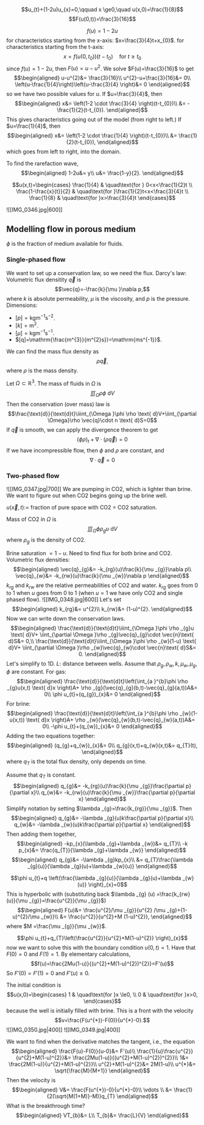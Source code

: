 $$u_{t}+(1-2u)u_{x}=0,\qquad x \ge0,\quad u(x,0)=\frac{1}{8}$$
$$F(u(0,t))=\frac{3}{16}$$

$$f(u)=1-2u$$
for characteristics starting from the x-axis: $x=\frac{3}{4}t+x_{0}$.
for characteristics starting from the t-axis: 
$$x=f(u(0,t_{0}))(t-t_{0})\quad\text{for }t \ge t_{0}$$
since $f(u)=1-2u$, then $F(u)=u-u^{2}$. We solve $F(u)=\frac{3}{16}$ to get
$$\begin{aligned}
u-u^{2}&= \frac{3}{16}\\
u^{2}-u+\frac{3}{16}&= 0\\
\left(u-\frac{1}{4}\right)\left(u-\frac{3}{4} \right)&= 0
\end{aligned}$$
so we have two possible values for $u$. 
If $u=\frac{3}{4}$, then 
$$\begin{aligned}
x&= \left(1-2 \cdot \frac{3}{4} \right)(t-t_{0})\\
&= -\frac{1}{2}(t-t_{0}).
\end{aligned}$$
This gives characteristics going out of the model (from right to left.)
If $u=\frac{1}{4}$, then
$$\begin{aligned}
x&= \left(1-2 \cdot \frac{1}{4} \right)(t-t_{0})\\
&= \frac{1}{2}(t-t_{0}),
\end{aligned}$$
which goes from left to right, into the domain.

To find the rarefaction wave,
$$\begin{aligned}
1-2u&= y\\
u&= \frac{1-y}{2}.
\end{aligned}$$

$$u(x,t)=\begin{cases}
\frac{1}{4} &  \quad\text{for } 0<x<\frac{1}{2}t \\
\frac{1-\frac{x}{t}}{2} & \quad\text{for }\frac{1}{2}t<x<\frac{3}{4}t \\
\frac{1}{8} & \quad\text{for }x>\frac{3}{4}t
\end{cases}$$

![[IMG_0346.jpg|600]]

## Modelling  flow in porous medium
$\phi$ is the fraction of medium available for fluids.
### Single-phased flow
We want to set up a conservation law, so we need the flux. 
Darcy's law: Volumetric flux densitity $\vec{q}$ is
$$\vec{q}=-\frac{k}{\mu }\nabla p,$$
where $k$ is absolute permeability, $\mu$ is the viscosity, and $p$ is the pressure. Dimensions:
* $[p]=\mathrm{kgm^{-1}s^{-2}}$.
* $[k]=\mathrm{m^{2}}$.
* $[\mu ]=\mathrm{kgm^{-1}s^{-1}}$.
* $[q]=\mathrm{\frac{m^{3}}{m^{2}s}}=\mathrm{ms^{-1}}$.

We can find the mass flux density as
$$\rho \vec{q},$$
where $\rho$ is the mass density.

Let $\Omega \subset \mathbb{R}^{3}$. The mass of fluids in $\Omega$ is
$$\iiint_{\Omega }\rho \phi \text{ d}V$$
Then the conservation (over mass) law is
$$\frac{\text{d}}{\text{d}t}\iiint_{\Omega }\phi \rho \text{ d}V+\iint_{\partial \Omega}\rho \vec{q}\cdot n \text{ d}S=0$$
If $\vec{q}$ is smooth, we can apply the divergence theorem to get
$$(\phi \rho )_{t}+\nabla \cdot (\rho \vec{q})=0$$
If we have incompressible flow, then $\phi$ and $\rho$ are constant, and
$$\nabla \cdot \vec{q}=0$$
### Two-phased flow
![[IMG_0347.jpg|700]]
We are pumping in CO2, which is lighter than brine. We want to figure out when CO2 begins going up the brine well.

$u(\vec{x},t):=$ fraction of pure space with CO2 = CO2 saturation.

Mass of CO2 in $\Omega$ is 
$$\iiint_{\Omega }\phi \rho _{g}u\text{ d}V$$
where $\rho _{g}$ is the density of CO2.

Brine saturation $=1-u$.
Need to find flux for both brine and CO2.
Volumetric flux densities:
$$\begin{aligned}
\vec{q}_{g}&= -k_{rg}(u)\frac{k}{\mu _{g}}\nabla p\\
\vec{q}_{w}&= -k_{rw}(u)\frac{k}{\mu _{w}}\nabla p
\end{aligned}$$
$k_{rg}$ and $k_{rw}$ are the relative permeabilities of CO2 and water. $k_{rg}$ goes from 0 to 1 when $u$ goes from 0 to 1 (when $u=1$ we have only CO2 and single phased flow).
![[IMG_0348.jpg|600]]
Let's set
$$\begin{aligned}
k_{rg}&= u^{2}\\
k_{rw}&= (1-u)^{2}.
\end{aligned}$$
Now we can write down the conservation laws.
$$\begin{aligned}
\frac{\text{d}}{\text{d}t}\iiint_{\Omega }\phi \rho _{g}u \text{ d}V+ \iint_{\partial \Omega }\rho _{g}\vec{q}_{g}\cdot \vec{n}\text{ d}S&= 0,\\
\frac{\text{d}}{\text{d}t}\iiint_{\Omega }\phi \rho _{w}(1-u) \text{ d}V+ \iint_{\partial \Omega }\rho _{w}\vec{q}_{w}\cdot \vec{n}\text{ d}S&= 0.
\end{aligned}$$
Let's simplify to 1D. 
$L:$ distance between wells.
Assume that $\rho _{g},\rho _{w},k,\mu _{w},\mu _{g},\phi$ are constant.
For gas:
$$\begin{aligned}
\frac{\text{d}}{\text{d}t}\left(\int_{a }^{b}\phi \rho _{g}u(x,t) \text{ d}x \right)A+ \rho _{g}(\vec{q}_{g}(b,t)-\vec{q}_{g}(a,t))A&=  0\\
\phi u_{t}+(q_{g})_{x}&= 0
\end{aligned}$$
For brine:
$$\begin{aligned}
\frac{\text{d}}{\text{d}t}\left(\int_{a }^{b}\phi \rho _{w}(1-u(x,t)) \text{ d}x \right)A+ \rho _{w}(\vec{q}_{w}(b,t)-\vec{q}_{w}(a,t))A&=  0\\
-\phi u_{t}+(q_{w})_{x}&= 0
\end{aligned}$$
Adding the two equations together:
$$\begin{aligned}
(q_{g}+q_{w})_{x}&= 0\\
q_{g}(x,t)+q_{w}(x,t)&= q_{T}(t),
\end{aligned}$$
where $q_{T}$ is the total flux density, only depends on time.

Assume that $q_{T}$ is constant.
$$\begin{aligned}
q_{g}&= -k_{rg}(u)\frac{k}{\mu _{g}}\frac{\partial p}{\partial x}\\
q_{w}&= -k_{rw}(u)\frac{k}{\mu _{w}}\frac{\partial p}{\partial x}
\end{aligned}$$
Simplify notation by setting $\lambda  _{g}=\frac{k_{rg}}{\mu _{g}}$. Then
$$\begin{aligned}
q_{g}&= -\lambda _{g}(u)k\frac{\partial p}{\partial x}\\
q_{w}&= -\lambda _{w}(u)k\frac{\partial p}{\partial x}
\end{aligned}$$
Then adding them together,
$$\begin{aligned}
-kp_{x}(\lambda _{g}+\lambda _{w})&= q_{T}\\
-k p_{x}&= \frac{q_{T}}{\lambda _{g}+\lambda _{w}}
\end{aligned}$$
$$\begin{aligned}
q_{g}&= -\lambda _{g}kp_{x}\\
&= q_{T}\frac{\lambda _{g}(u)}{\lambda _{g}(u)+\lambda _{w}(u)}
\end{aligned}$$

$$\phi u_{t}+q \left(\frac{\lambda _{g}(u)}{\lambda _{g}(u)+\lambda _{w}(u)} \right)_{x}=0$$
This is hyperbolic with (substituting back $\lambda _{g} (u) =\frac{k_{rw}(u)}{\mu _{g}}=\frac{u^{2}}{\mu _{g}}$)
$$\begin{aligned}
F(u)&= \frac{u^{2}/\mu _{g}}{u^{2} /\mu _{g}+(1-u)^{2}/\mu _{w}}\\
&= \frac{u^{2}}{u^{2}+M (1-u)^{2}},
\end{aligned}$$
where $M =\frac{\mu _{g}}{\mu _{w}}$.

$$\phi u_{t}+q_{T}\left(\frac{u^{2}}{u^{2}+M(1-u)^{2}} \right)_{x}$$
now we want to solve this with the boundary condition $u(0,t)=1$.
Have that $F(0)=0$ and $F(1)=1$. 
By elementary calculations,
$$f(u)=\frac{2Mu(1-u)}{(u^{2}+M(1-u)^{2})^{2}}=F'(u)$$
So $F'(0)=F'(1)=0$ and $F'(u)\ge0$. 

The initial condition is 
$$u(x,0)=\begin{cases}
1 & \quad\text{for }x \le0, \\
0 & \quad\text{for }x>0,
\end{cases}$$
because the well is initially filled with brine. This is a front with the velocity 
$$v=\frac{F(u^{*})-F(0)}{u^{*}-0}.$$
![[IMG_0350.jpg|400]]
![[IMG_0349.jpg|400]]

We want to find when the derivative matches the tangent, i.e., the equation
$$\begin{aligned}
\frac{F(u)-F(0)}{u-0}&= F'(u)\\
	\frac{1}{u}\frac{u^{2}}{u^{2}+M(1-u)^{2}}&= \frac{2Mu(1-u)}{(u^{2}+M(1-u)^{2})^{2}}\\
1&= \frac{2M(1-u)}{u^{2}+M(1-u)^{2}}\\
u^{2}+M(1-u)^{2}&= 2M(1-u)\\
	u^{*}&= \sqrt{\frac{M}{M+1}}
\end{aligned}$$
Then the velocity is
$$\begin{aligned}
V&= \frac{F(u^{*})-0}{u^{*}-0}\\
\vdots \\
&= \frac{1}{2(\sqrt{M(1+M)}-M)}q_{T}
\end{aligned}$$
What is the breakthrough time?
$$\begin{aligned}
VT_{b}&= L\\
T_{b}&= \frac{L}{V}
\end{aligned}$$